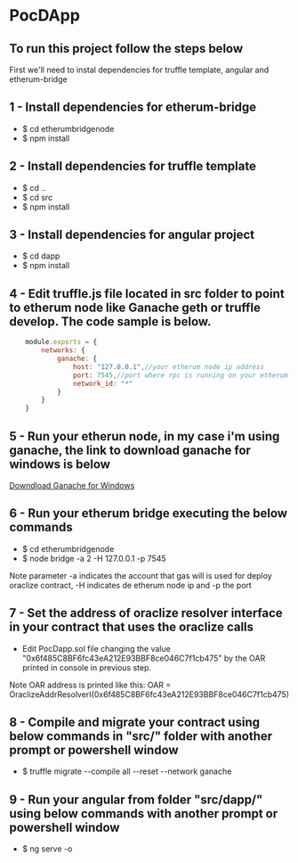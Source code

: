 # PocDApp
## To run this project follow the steps below
First we'll need to instal dependencies for truffle template, angular and etherum-bridge

## 1 - Install dependencies for etherum-bridge
* $ cd etherumbridgenode
* $ npm install

## 2 - Install dependencies for truffle template 
* $ cd ..
* $ cd src
* $ npm install

## 3 - Install dependencies for angular project
* $ cd dapp
* $ npm install

## 4 - Edit truffle.js file located in src folder to point to etherum node like Ganache geth or truffle develop. The code sample is below.
```javascript
    module.exports = {
        networks: {
            ganache: {
                host: "127.0.0.1",//your etherum node ip address
                port: 7545,//port where rpc is running on your etherum node
                network_id: "*"       
            }
        }
    }
```
## 5 - Run your etherun node, in my case i'm using ganache, the link to download ganache for windows is below
[Downdload Ganache for Windows](https://truffleframework.com/ganache)

## 6 - Run your etherum bridge executing the below commands
* $ cd etherumbridgenode
* $ node bridge -a 2 -H 127.0.0.1 -p 7545

Note parameter -a indicates the account that gas will is used for deploy oraclize contract, -H indicates de etherum node ip and -p the port

## 7 - Set the address of oraclize resolver interface in your contract that uses the oraclize calls
* Edit PocDapp.sol file changing the value "0x6f485C8BF6fc43eA212E93BBF8ce046C7f1cb475" by the OAR printed in console in previous step.

Note OAR address is printed like this: OAR = OraclizeAddrResolverI(0x6f485C8BF6fc43eA212E93BBF8ce046C7f1cb475)

## 8 - Compile and migrate your contract using below commands in "src/" folder with another prompt or powershell window
* $ truffle migrate --compile all --reset --network ganache

## 9 - Run your angular from folder "src/dapp/" using below commands with another prompt or powershell window
* $ ng serve -o